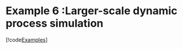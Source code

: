 # Example 6 :Larger-scale dynamic process simulation 

[!code[Examples](../../TimeSeriesAnalysis.Tests/Examples/Pythonnet-examples/ex6_larger_scale.py)]


